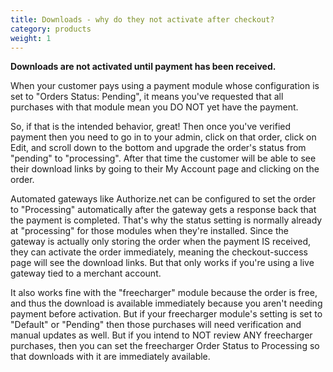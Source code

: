 ```yaml
---
title: Downloads - why do they not activate after checkout? 
category: products
weight: 1
---
```


**Downloads are not activated until payment has been received.**

When your customer pays using a payment module whose configuration is set to "Orders Status: Pending", it means you've requested that all purchases with that module mean you DO NOT yet have the payment.

So, if that is the intended behavior, great! Then once you've verified payment then you need to go in to your admin, click on that order, click on Edit, and scroll down to the bottom and upgrade the order's status from "pending" to "processing". After that time the customer will be able to see their download links by going to their My Account page and clicking on the order.

Automated gateways like Authorize.net can be configured to set the order to "Processing" automatically after the gateway gets a response back that the payment is completed. That's why the status setting is normally already at "processing" for those modules when they're installed. Since the gateway is actually only storing the order when the payment IS received, they can activate the order immediately, meaning the checkout-success page will see the download links. But that only works if you're using a live gateway tied to a merchant account.

It also works fine with the "freecharger" module because the order is free, and thus the download is available immediately because you aren't needing payment before activation. But if your freecharger module's setting is set to "Default" or "Pending" then those purchases will need verification and manual updates as well.
But if you intend to NOT review ANY freecharger purchases, then you can set the freecharger Order Status to Processing so that downloads with it are immediately available.

